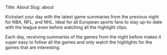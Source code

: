 Title: About
Slug: about

Kickstart your day with the latest game summaries from the previous night for NBA, NFL, and NHL. Ideal for all European sports fans to stay up-to-date with the league even before watching all the highlight clips.

Each day, receiving summaries of the games from the night before makes it super easy to follow all the games and only watch the highlights for the games that are interesting.
